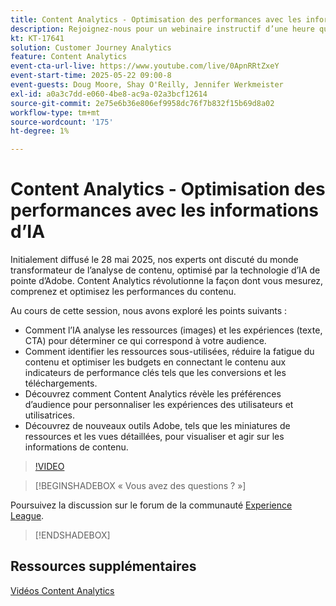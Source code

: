```yaml
---
title: Content Analytics - Optimisation des performances avec les informations d’IA
description: Rejoignez-nous pour un webinaire instructif d’une heure qui nous fera découvrir le monde transformateur de l’analyse de contenu, optimisé par la technologie de pointe de l’IA d’Adobe. Cette session explorera la manière dont l’analyse de contenu peut révolutionner la manière dont vous mesurez, comprenez et optimisez les performances du contenu.
kt: KT-17641
solution: Customer Journey Analytics
feature: Content Analytics
event-cta-url-live: https://www.youtube.com/live/0ApnRRtZxeY
event-start-time: 2025-05-22 09:00-8
event-guests: Doug Moore, Shay O'Reilly, Jennifer Werkmeister
exl-id: a0a3c7dd-e060-4be8-ac9a-02a3bcf12614
source-git-commit: 2e75e6b36e806ef9958dc76f7b832f15b69d8a02
workflow-type: tm+mt
source-wordcount: '175'
ht-degree: 1%

---
```


# Content Analytics - Optimisation des performances avec les informations d’IA

Initialement diffusé le 28 mai 2025, nos experts ont discuté du monde transformateur de l’analyse de contenu, optimisé par la technologie d’IA de pointe d’Adobe. Content Analytics révolutionne la façon dont vous mesurez, comprenez et optimisez les performances du contenu.

Au cours de cette session, nous avons exploré les points suivants :

* Comment l’IA analyse les ressources (images) et les expériences (texte, CTA) pour déterminer ce qui correspond à votre audience.
* Comment identifier les ressources sous-utilisées, réduire la fatigue du contenu et optimiser les budgets en connectant le contenu aux indicateurs de performance clés tels que les conversions et les téléchargements.
* Découvrez comment Content Analytics révèle les préférences d’audience pour personnaliser les expériences des utilisateurs et utilisatrices.
* Découvrez de nouveaux outils Adobe, tels que les miniatures de ressources et les vues détaillées, pour visualiser et agir sur les informations de contenu.

>[!VIDEO](https://video.tv.adobe.com/v/3460420/?quality=12&learn=on)

>[!BEGINSHADEBOX « Vous avez des questions ? »]

Poursuivez la discussion sur le forum de la communauté [Experience League](https://experienceleaguecommunities.adobe.com/t5/adobe-analytics-discussions/adobe-experience-league-live-content-analytics-optimize/m-p/756741?profile.language=fr#M4712).

>[!ENDSHADEBOX]

## Ressources supplémentaires

[Vidéos Content Analytics](https://experienceleague.adobe.com/fr/docs/customer-journey-analytics-learn/tutorials/content-analytics/introduction-to-content-analytics)
